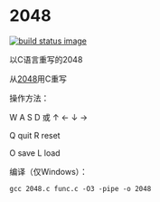 # 2048

[![build status image](https://travis-ci.org/poly000/2048.svg?branch=master)](https://travis-ci.org/poly000/2048)

以C语言重写的2048

从[2048](https://github.com/gabrielecirulli/2048)用C重写

操作方法：

W A S D 或 ↑ ← ↓ →

Q quit R reset

O save L load

编译（仅Windows）：

```
gcc 2048.c func.c -O3 -pipe -o 2048
```
